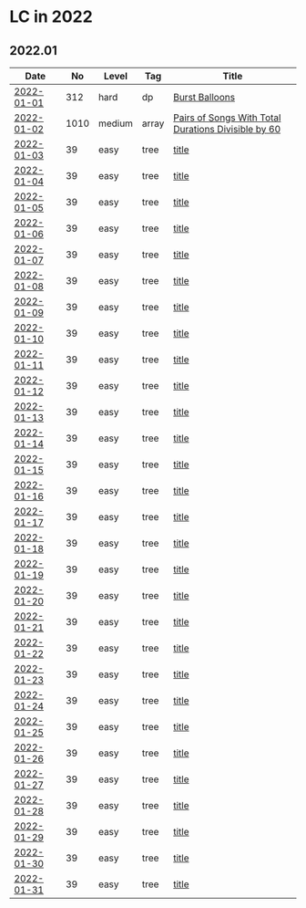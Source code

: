 # LC in 2022

## 2022.01

| Date                   | No   | Level  | Tag   | Title                                                                                                                                     |
| ---------------------- | ---- | ------ | ----- | ----------------------------------------------------------------------------------------------------------------------------------------- |
| [2022-01-01](01/01.md) | 312  | hard   | dp    | [Burst Balloons](https://leetcode.com/problems/burst-balloons/)                                                                           |
| [2022-01-02](01/02.md) | 1010 | medium | array | [Pairs of Songs With Total Durations Divisible by 60](https://leetcode.com/problems/pairs-of-songs-with-total-durations-divisible-by-60/) |
| [2022-01-03](01/03.md) | 39   | easy   | tree  | [title](url)                                                                                                                              |
| [2022-01-04](01/04.md) | 39   | easy   | tree  | [title](url)                                                                                                                              |
| [2022-01-05](01/05.md) | 39   | easy   | tree  | [title](url)                                                                                                                              |
| [2022-01-06](01/06.md) | 39   | easy   | tree  | [title](url)                                                                                                                              |
| [2022-01-07](01/07.md) | 39   | easy   | tree  | [title](url)                                                                                                                              |
| [2022-01-08](01/08.md) | 39   | easy   | tree  | [title](url)                                                                                                                              |
| [2022-01-09](01/09.md) | 39   | easy   | tree  | [title](url)                                                                                                                              |
| [2022-01-10](01/10.md) | 39   | easy   | tree  | [title](url)                                                                                                                              |
| [2022-01-11](01/11.md) | 39   | easy   | tree  | [title](url)                                                                                                                              |
| [2022-01-12](01/12.md) | 39   | easy   | tree  | [title](url)                                                                                                                              |
| [2022-01-13](01/13.md) | 39   | easy   | tree  | [title](url)                                                                                                                              |
| [2022-01-14](01/14.md) | 39   | easy   | tree  | [title](url)                                                                                                                              |
| [2022-01-15](01/15.md) | 39   | easy   | tree  | [title](url)                                                                                                                              |
| [2022-01-16](01/16.md) | 39   | easy   | tree  | [title](url)                                                                                                                              |
| [2022-01-17](01/17.md) | 39   | easy   | tree  | [title](url)                                                                                                                              |
| [2022-01-18](01/18.md) | 39   | easy   | tree  | [title](url)                                                                                                                              |
| [2022-01-19](01/19.md) | 39   | easy   | tree  | [title](url)                                                                                                                              |
| [2022-01-20](01/20.md) | 39   | easy   | tree  | [title](url)                                                                                                                              |
| [2022-01-21](01/21.md) | 39   | easy   | tree  | [title](url)                                                                                                                              |
| [2022-01-22](01/22.md) | 39   | easy   | tree  | [title](url)                                                                                                                              |
| [2022-01-23](01/23.md) | 39   | easy   | tree  | [title](url)                                                                                                                              |
| [2022-01-24](01/24.md) | 39   | easy   | tree  | [title](url)                                                                                                                              |
| [2022-01-25](01/25.md) | 39   | easy   | tree  | [title](url)                                                                                                                              |
| [2022-01-26](01/26.md) | 39   | easy   | tree  | [title](url)                                                                                                                              |
| [2022-01-27](01/27.md) | 39   | easy   | tree  | [title](url)                                                                                                                              |
| [2022-01-28](01/28.md) | 39   | easy   | tree  | [title](url)                                                                                                                              |
| [2022-01-29](01/29.md) | 39   | easy   | tree  | [title](url)                                                                                                                              |
| [2022-01-30](01/30.md) | 39   | easy   | tree  | [title](url)                                                                                                                              |
| [2022-01-31](01/31.md) | 39   | easy   | tree  | [title](url)                                                                                                                              |
